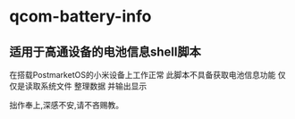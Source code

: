 # qcom-battery-info
## 适用于高通设备的电池信息shell脚本
在搭载PostmarketOS的小米设备上工作正常
此脚本不具备获取电池信息功能 仅仅是读取系统文件
整理数据 并输出显示

拙作奉上,深感不安,请不吝赐教。
